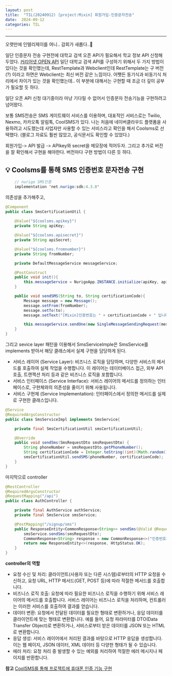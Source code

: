 ```yaml
---
layout: post
title:  "TIL(20240912) [project:Mixin] 회원가입-인증문자전송"
date:  2024-09-12
categories: TIL
---
```


----------------------------------------------------------------------------

오랫만에 인텔리제이를 여니.. 감회가 새롭다..🤣

일단 인증문자 전송 구현전에 대학교 검색 오픈 API가 필요해서 학교 정보 API 신청해두었다.
[커리어넷 OPEN API](https://www.career.go.kr/cnet/front/openapi/openApiSchoolCenter.do)
일단 대학교 검색 API를 구성하기 위해서 두 가지 방법이 있다는 것을 확인했는데,
RestTemplate과 Webclient인데 RestTemplate는 구 버전(?) 이라고 하면은 Webclient는 최신 버전 같은 느낌이다.
어쨋든 동기식과 비동기식 처리에서 차이가 있는 것을 확인했는데.. 이 부분에 대해서는 구현할 때 조금 더 깊이 공부가 필요할 듯 하다.

일단 오픈 API 신청 대기중이라 마냥 기다릴 수 없어서 인증문자 전송기능을 구현하려고 넘어왔다.

보통 SMS전송은 SMS 게이트웨이 서비스를 이용하며,  대표적인 서비스로는 Twilio, Nexmo, 카카오톡 알림톡, CoolSMS가 있다.
나는 처음에 네이버클라우드 플랫폼을 사용하려고 시도했는데 사업자만 사용할 수 있는 서비스라고 확인을 해서
Coolsms로 선택했다. (블로그 자료도 훨씬 많았고, 공식문서도 확인할 수 있었다.)

회원가입-> API 발급 -> APIkey와 secret을 메모장에 적어두자.
그리고 추가로 버전을 잘 확인해서 구현을 해야한다. 버전마다 구현 방법이 다른 듯 하다.

## 💡 Coolsms를 통해 SMS 인증번호 문자전송 구현

```java
	// nurigo SMS인증
	implementation 'net.nurigo:sdk:4.3.0'
```

의존성을 추가해주고, 

```java
@Component
public class SmsCertificationUtil {
    
    @Value("${coolsms.apikey}")
    private String apiKey;

    @Value("${coolsms.apisecret}")
    private String apiSecret;

    @Value("${coolsms.fromnumber}")
    private String fromNumber;

    private DefaultMessageService messageService;

    @PostConstruct
    public void init(){
        this.messageService = NurigoApp.INSTANCE.initialize(apiKey, apiSecret, "https://api.coolsms.co.kr");
    }

    public void sendSMS(String to, String certificationCode){
        Message message = new Message();
        message.setFrom(fromNumber);
        message.setTo(to);
        message.setText("[Mixin]인증번호는 " + certificationCode + " 입니다.");

        this.messageService.sendOne(new SingleMessageSendingRequest(message));
    }
}
```

그리고 sevice layer 패턴을 이용해서 SmsServiceImple은 SmsService를 implements 받아서 해당 클래스에서 실제 구현을 담당하게 된다.

- 서비스 레이어 (Service Layer): 비즈니스 로직을 담당하며, 다양한 서비스의 메서드를 호출하여 실제 작업을 수행합니다. 
이 레이어는 데이터베이스 접근, 외부 API 호출, 트랜잭션 처리 등과 같은 비즈니스 로직을 포함합니다.
- 서비스 인터페이스 (Service Interface): 서비스 레이어의 메서드를 정의하는 인터페이스로, 구현체와의 의존성을 줄이기 위해 사용됩니다.
- 서비스 구현체 (Service Implementation): 인터페이스에서 정의한 메서드를 실제로 구현한 클래스입니다.


```java
@Service
@RequiredArgsConstructor
public class SmsServiceImpl implements SmsService{

    private final SmsCertificationUtil smsCertificationUtil;

    @Override
    public void sendSms(SmsRequestDto smsRequestDto) {
        String phoneNumber = smsRequestDto.getPhoneNumber();
        String certificationCode = Integer.toString((int)(Math.random() * (999999 - 100000 + 1)) + 100000);
        smsCertificationUtil.sendSMS(phoneNumber, certificationCode);
    }
}
```

마지막으로 controller

```java
@RestController
@RequiredArgsConstructor
@RequestMapping("/api")
public class AuthController {

	private final AuthService authService;
	private final SmsService smsService;

	@PostMapping("/signup/sms")
	public ResponseEntity<CommonResponse<String>> sendSms(@Valid @RequestBody SmsRequestDto smsRequestDto) {
		smsService.sendSms(smsRequestDto);
		CommonResponse<String> response = new CommonResponse<>("인증번호가 발송되었습니다.", 200, null);
		return new ResponseEntity<>(response, HttpStatus.OK);
	}
}
```

**controller의 역할**

- 요청 수신 및 처리: 클라이언트(사용자 또는 다른 시스템)로부터의 HTTP 요청을 수신하고, 요청 URL, HTTP 메서드(GET, POST 등)에 따라 적절한 메서드를 호출합니다.
- 비즈니스 로직 호출: 요청에 따라 필요한 비즈니스 로직을 수행하기 위해 서비스 레이어의 메서드를 호출합니다. 서비스 레이어는 비즈니스 로직을 처리하며, 컨트롤러는 이러한 서비스를 호출하여 결과를 얻습니다.
- 데이터 변환: 요청에서 전달된 데이터를 필요한 형태로 변환하거나, 응답 데이터를 클라이언트에 맞는 형태로 변환합니다. 예를 들어, 요청 파라미터를 DTO(Data Transfer Object)로 변환하거나, 서비스로부터 받은 데이터를 JSON 또는 HTML로 변환합니다.
- 응답 생성: 서비스 레이어에서 처리된 결과를 바탕으로 HTTP 응답을 생성합니다. 이는 웹 페이지, JSON 데이터, XML 데이터 등 다양한 형태가 될 수 있습니다.
- 에러 처리: 요청 처리 중 발생할 수 있는 예외를 처리하여 적절한 에러 메시지나 페이지를 반환합니다.


**참고**
[CoolSMS를 통해 프로젝트에 휴대폰 인증 기능 구현](https://velog.io/@l0o0lv/SpringBoot-CoolSMS%EB%A5%BC-%ED%86%B5%ED%95%B4-%ED%94%84%EB%A1%9C%EC%A0%9D%ED%8A%B8%EC%97%90-%ED%9C%B4%EB%8C%80%ED%8F%B0-%EC%9D%B8%EC%A6%9D-%EA%B8%B0%EB%8A%A5-%EA%B5%AC%ED%98%84)
